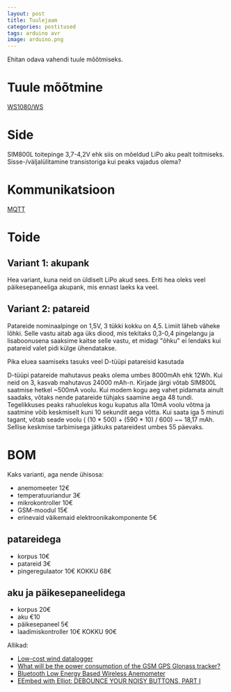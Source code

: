 ```yaml
---
layout: post
title: Tuulejaam
categories: postitused
tags: arduino avr
image: arduino.png
---
```

Ehitan odava vahendi tuule mõõtmiseks.



# Tuule mõõtmine

[WS1080/WS](http://www.ronex.ee/Tootekataloog/Ilmajaamade_tarvikud/tuulekiiruse_andur_mudelile_ws1080_ws1080_ws)



# Side

SIM800L toitepinge 3,7-4,2V ehk siis on mõeldud LiPo aku pealt toitmiseks. Sisse-/väljalülitamine transistoriga kui peaks vajadus olema?



# Kommunikatsioon

[MQTT](https://elementztechblog.wordpress.com/2016/07/18/arduino-mqtt-library-for-sim800-gsm-modem/)



# Toide

## Variant 1: akupank

Hea variant, kuna neid on üldiselt LiPo akud sees. Eriti hea oleks veel päikesepaneeliga akupank, mis ennast laeks ka veel.


## Variant 2: patareid

Patareide nominaalpinge on 1,5V, 3 tükki kokku on 4,5. Limiit läheb väheke lõhki. Selle vastu aitab aga üks diood, mis tekitaks 0,3-0,4 pingelangu ja lisaboonusena saaksime kaitse selle vastu, et midagi "õhku" ei lendaks kui patareid valet pidi külge ühendatakse.

Pika eluea saamiseks tasuks veel D-tüüpi patareisid kasutada

D-tüüpi patareide mahutavus peaks olema umbes 8000mAh ehk 12Wh. Kui neid on 3, kasvab mahutavus 24000 mAh-n. Kirjade järgi võtab SIM800L saatmise hetkel ~500mA voolu. Kui modem kogu aeg vahet pidamata ainult saadaks, võtaks nende patareide tühjaks saamine aega 48 tundi. Tegelikkuses peaks rahuolekus kogu kupatus alla 10mA voolu võtma ja saatmine võib keskmiselt kuni 10 sekundit aega võtta. Kui saata iga 5 minuti tagant, võtab seade voolu ( (10 * 500) + (590 * 10) / 600) ~~ 18,17 mAh. Sellise keskmise tarbimisega jätkuks patareidest umbes 55 päevaks.


# BOM

Kaks varianti, aga nende ühisosa:
* anemomeeter 12€
* temperatuuriandur 3€
* mikrokontroller 10€
* GSM-moodul 15€
* erinevaid väikemaid elektroonikakomponente 5€

## patareidega
* korpus 10€
* patareid 3€
* pingeregulaator 10€
KOKKU 68€

## aku ja päikesepaneelidega
* korpus 20€
* aku €10
* päikesepaneel 5€
* laadimiskontroller 10€
KOKKU 90€


Allikad:

* [Low-cost wind datalogger](http://www.re-innovation.co.uk/web12/index.php/en/projects/wind-datalogger)
* [What will be the power consumption of the GSM GPS Glonass tracker?](http://www.gsm-modem.de/M2M/m2m-faq/power-consumption-gsm-gps-tracker/)
* [Bluetooth Low Energy Based Wireless Anemometer](http://www.etesian-tech.com/bluetooth-anemometer.html?utm_source=Blog&utm_medium=blog%20post&utm_content=Laird%20Blog%20Post&utm_campaign=Etesian%20Wind%20Sensor)
* [EEmbed with Elliot: DEBOUNCE YOUR NOISY BUTTONS, PART I](http://hackaday.com/2015/12/09/embed-with-elliot-debounce-your-noisy-buttons-part-i/)
